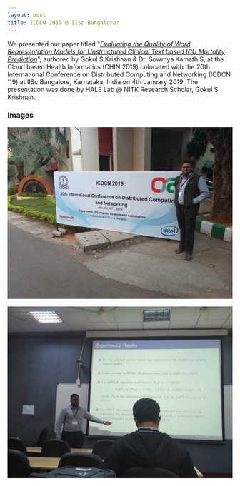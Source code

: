 ```yaml
---
layout: post
title: ICDCN 2019 @ IISc Bangalore!
---
```

<link rel="stylesheet" type="text/css" href="../bootstrap.min.css">
<script type="text/javascript" src="../bootstrap.min.js"></script>
<script type="text/javascript" src="../my_scripts.js"></script>

<style type="text/css">
  .img-thumbnail {
    height: 385px;
  }
</style>

<div class="container">
  <p>We presented our paper titled "<a href="#" target="_blank"><i>Evaluating the Quality of Word Representation Models for Unstructured Clinical Text based ICU Mortality Prediction</i></a>", authored by Gokul S Krishnan &amp; Dr. Sowmya Kamath S, at the Cloud based Health Informatics (CHIN 2019) colocated with the 20th International Conference on Distributed Computing and Networking (ICDCN '19) at IISc Bangalore, Karnataka, India on 4th January 2019. The presentation was done by HALE Lab @ NITK Research Scholar, Gokul S Krishnan.</p>
  <h3>Images</h3>
  <div class="row"> <!-- Row -->
    <div class="col-md-6">
      <div class="thumbnail">
        <a href="../images/icdcn2019/1.jpg" target="_blank">
          <img src="../images/icdcn2019/1.jpg" class="img-thumbnail" alt="ICDCN 2019" height="100px" >
          <div class="caption">
            <p></p>
          </div>
        </a>
      </div>
    </div> <!-- End Row -->
    <div class="col-md-6">
      <div class="thumbnail">
        <a href="../images/icdcn2019/2.jpg" target="_blank">
          <img src="../images/icdcn2019/2.jpg" class="img-thumbnail" alt="ICDCN 2019" height="100px" >
          <div class="caption">
            <p></p>
          </div>
        </a>
      </div>
    </div>
  </div>
</div>